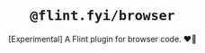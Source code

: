 <h1 align="center"><code>@flint.fyi/browser</code></h1>

<p align="center">
	[Experimental] A Flint plugin for browser code.
	❤️‍🔥
</p>
